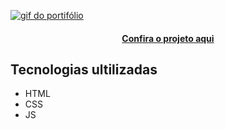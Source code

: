 [<img src = "../portifolio-PI/src/imagens/gif-pi-portifolio.gif" alt="gif do portifólio">](https://joao-guilherme-ms-dev.github.io/projeto-integrador-senac--portifolio/)
<h4 align="center"><a href="https://joao-guilherme-ms-dev.github.io/projeto-integrador-senac--portifolio/">Confira o projeto aqui</a></h4>

## Tecnologias ultilizadas
- HTML
- CSS
- JS